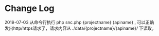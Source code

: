 # Change Log
2019-07-03 从命令行执行 php snc.php {projectname} {apiname} , 可以正确发出http/https请求了，请求内容从 ./data/{projectname}/{apiname}/  下读取。
